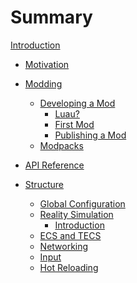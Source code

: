 # Summary

[Introduction](./introduction/introduction.md)

- [Motivation](./introduction/motivation.md)

- [Modding](./modding/modding.md)
  - [Developing a Mod]()
    - [Luau?]()
    - [First Mod]()
    - [Publishing a Mod]()
  - [Modpacks]()

- [API Reference]()

- [Structure](./structure/structure.md)
  - [Global Configuration](./structure/global_configuration/global_configuration.md)
  - [Reality Simulation](./structure/reality_simulation/reality_simulation.md)
    - [Introduction](./structure/reality_simulation/introduction.md)
  - [ECS and TECS]()
  - [Networking]()
  - [Input]()
  - [Hot Reloading]()
